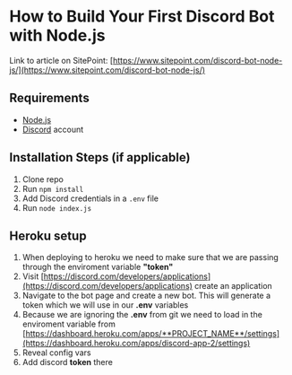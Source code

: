 # How to Build Your First Discord Bot with Node.js

Link to article on SitePoint: [https://www.sitepoint.com/discord-bot-node-js/](https://www.sitepoint.com/discord-bot-node-js/)

## Requirements

- [Node.js](http://nodejs.org/)
- [Discord](https://discordapp.com/) account

## Installation Steps (if applicable)

1. Clone repo
2. Run `npm install`
3. Add Discord credentials in a `.env` file
3. Run `node index.js`


## Heroku setup

1. When deploying to heroku we need to make sure that we are passing through the enviroment variable **"token"**
2. Visit [https://discord.com/developers/applications](https://discord.com/developers/applications) create an application
3. Navigate to the bot page and create a new bot. This will generate a token which we will use in our **.env** variables
4. Because we are ignoring the **.env** from git we need to load in the enviroment variable from [https://dashboard.heroku.com/apps/**PROJECT_NAME**/settings](https://dashboard.heroku.com/apps/discord-app-2/settings)  
5. Reveal config vars
6. Add discord **token** there
